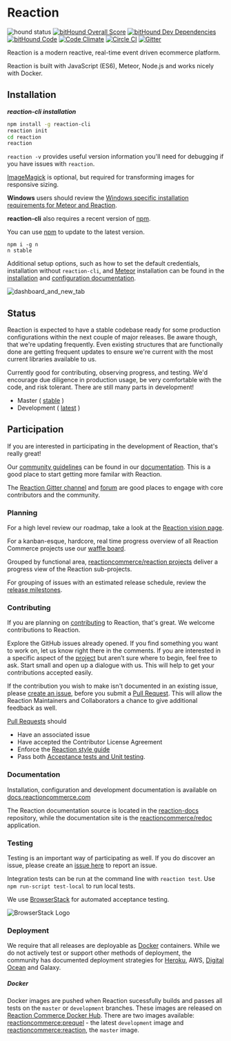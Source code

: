 # Reaction
![hound status](https://img.shields.io/badge/Protected%20by-Hound-green.svg)
[![bitHound Overall Score](https://www.bithound.io/github/reactioncommerce/reaction/badges/score.svg)](https://www.bithound.io/github/reactioncommerce/reaction) [![bitHound Dev Dependencies](https://www.bithound.io/github/reactioncommerce/reaction/badges/devDependencies.svg)](https://www.bithound.io/github/reactioncommerce/reaction/9a858eb459d7260d5ae59124c2b364bc791a3e70/dependencies/npm) [![bitHound Code](https://www.bithound.io/github/reactioncommerce/reaction/badges/code.svg)](https://www.bithound.io/github/reactioncommerce/reaction) [![Code Climate](https://codeclimate.com/github/reactioncommerce/reaction/badges/gpa.svg)](https://codeclimate.com/github/reactioncommerce/reaction) [![Circle CI](https://circleci.com/gh/reactioncommerce/reaction.svg?style=svg)](https://circleci.com/gh/reactioncommerce/reaction) [![Gitter](https://badges.gitter.im/JoinChat.svg)](https://gitter.im/reactioncommerce/reaction?utm_source=badge&utm_medium=badge&utm_campaign=pr-badge&utm_content=badge)

Reaction is a modern reactive, real-time event driven ecommerce platform.

Reaction is built with JavaScript (ES6), Meteor, Node.js and works nicely with Docker.

## Installation

**_reaction-cli installation_**

```bash
npm install -g reaction-cli
reaction init
cd reaction
reaction
```

`reaction -v` provides useful version information you'll need for debugging if you have issues with `reaction`.

[ImageMagick](http://www.imagemagick.org/script/binary-releases.php) is optional, but required for transforming images for responsive sizing.

**Windows** users should review the [Windows specific installation requirements for Meteor and Reaction](https://docs.reactioncommerce.com/reaction-docs/development/requirements).

**reaction-cli** also requires a recent version of [npm](https://www.npmjs.com/).

You can use [npm](https://www.npmjs.com/) to update to the latest version.

```
npm i -g n
n stable
```

Additional setup options, such as how to set the default credentials, installation without `reaction-cli`, and [Meteor](https://www.meteor.com/install) installation can be found in the [installation](https://docs.reactioncommerce.com/reaction-docs/development/installation) and [configuration documentation](https://docs.reactioncommerce.com/reaction-docs/development/configuration).

![dashboard_and_new_tab](https://cloud.githubusercontent.com/assets/439959/17002746/a9fd1694-4e81-11e6-9963-28d6352787a3.png)

## Status

Reaction is expected to have a stable codebase ready for some production configurations within the next couple of major releases. Be aware though, that we're updating frequently. Even existing structures that are functionally done are getting frequent updates to ensure we're current with the most current libraries available to us.

Currently good for contributing, observing progress, and testing. We'd encourage due diligence in production usage, be very comfortable with the code, and risk tolerant. There are still many parts in development!

-   Master ( [stable](https://github.com/reactioncommerce/reaction/tree/master) )
-   Development ( [latest](https://github.com/reactioncommerce/reaction/tree/development) )

## Participation

If you are interested in participating in the development of Reaction, that's really great!

Our [community guidelines](https://docs.reactioncommerce.com/reaction-docs/master/guidelines) can be found in our [documentation](https://docs.reactioncommerce.com/). This is a good place to start getting more familar with Reaction.

The [Reaction Gitter channel](https://gitter.im/reactioncommerce/reaction) and [forum](http://discourse.reactioncommerce.com/) are good places to engage with core contributors and the community.


### Planning
For a high level review our roadmap, take a look at the [Reaction vision page](http://reactioncommerce.com/vision).

For a kanban-esque, hardcore, real time progress overview of all Reaction Commerce projects use our [waffle board](https://waffle.io/reactioncommerce/reaction).

Grouped by functional area, [reactioncommerce/reaction projects](https://github.com/reactioncommerce/reaction/projects) deliver a progress view of the Reaction sub-projects.

For grouping of issues with an estimated release schedule, review the [release milestones](https://github.com/reactioncommerce/reaction/milestones).

### Contributing

If you are planning on [contributing](https://guides.github.com/activities/contributing-to-open-source/#contributing) to Reaction, that's great. We welcome contributions to Reaction.

Explore the GitHub issues already opened. If you find something you want to work on, let us know right there in the comments. If you are interested in a specific aspect of the [project](https://github.com/reactioncommerce/reaction/projects) but aren’t sure where to begin, feel free to ask. Start small and open up a dialogue with us. This will help to get your contributions accepted easily.

If the contribution you wish to make isn't documented in an existing issue, please [create an issue](https://github.com/reactioncommerce/reaction/issues/new), before you submit a [Pull Request](https://help.github.com/articles/about-pull-requests/). This will allow the Reaction Maintainers and Collaborators a chance to give additional feedback as well.

[Pull Requests](https://help.github.com/articles/about-pull-requests/) should
-   Have an associated issue
-   Have accepted the Contributor License Agreement
-   Enforce the [Reaction style guide](https://docs.reactioncommerce.com/reaction-docs/master/styleguide)
-   Pass both [Acceptance tests and Unit testing](https://docs.reactioncommerce.com/reaction-docs/master/testing-reaction).


### Documentation

Installation, configuration and development documentation is available on [docs.reactioncommerce.com](https://docs.reactioncommerce.com/)

The Reaction documentation source is located in the [reaction-docs](https://github.com/reactioncommerce/reaction-docs) repository, while the documentation site is the [reactioncommerce/redoc](https://github.com/reactioncommerce/redoc) application.

### Testing

Testing is an important way of participating as well. If you do discover an issue, please create an [issue here](https://github.com/reactioncommerce/reaction/issues/new) to report an issue.

Integration tests can be run at the command line with `reaction test`. Use `npm run-script test-local` to run local tests.

We use [BrowserStack](https://www.browserstack.com) for automated acceptance testing.

![BrowserStack Logo](https://d98b8t1nnulk5.cloudfront.net/production/images/layout/logo-header.png?1469004780)

### Deployment
We require that all releases are deployable as [Docker](https://www.docker.com/) containers.  While we do not actively test or support other methods of deployment, the community has documented deployment strategies for [Heroku](https://github.com/reactioncommerce/reaction/issues/1363), AWS, [Digital Ocean](https://gist.github.com/jshimko/745ca66748846551692e24c267a56060) and Galaxy.

##### Docker

Docker images are pushed when Reaction sucessfully builds and passes all tests on the `master` or `development` branches. These images are released on [Reaction Commerce Docker Hub](https://hub.docker.com/u/reactioncommerce/). There are two images available: [reactioncommerce:prequel](https://hub.docker.com/r/reactioncommerce/prequel/) - the latest `development` image and [reactioncommerce:reaction](https://hub.docker.com/r/reactioncommerce/reaction/), the `master` image.
